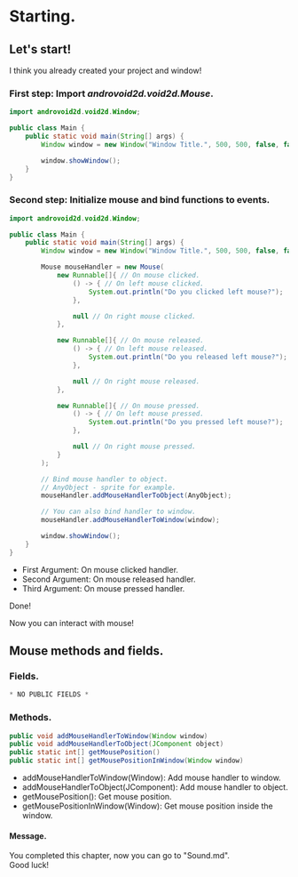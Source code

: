 # Starting.
## Let's start!
I think you already created your project and window!

### First step: Import *androvoid2d.void2d.Mouse*.

```java
import androvoid2d.void2d.Window;

public class Main {
    public static void main(String[] args) {
        Window window = new Window("Window Title.", 500, 500, false, false);

        window.showWindow();
    }
}
```

### Second step: Initialize mouse and bind functions to events.

```java
import androvoid2d.void2d.Window;

public class Main {
    public static void main(String[] args) {
        Window window = new Window("Window Title.", 500, 500, false, false);

        Mouse mouseHandler = new Mouse(
            new Runnable[]{ // On mouse clicked.
                () -> { // On left mouse clicked.
                    System.out.println("Do you clicked left mouse?");
                },

                null // On right mouse clicked.
            },

            new Runnable[]{ // On mouse released.
                () -> { // On left mouse released.
                    System.out.println("Do you released left mouse?");
                },

                null // On right mouse released.
            },

            new Runnable[]{ // On mouse pressed.
                () -> { // On left mouse pressed.
                    System.out.println("Do you pressed left mouse?");
                },

                null // On right mouse pressed.
            }
        );

        // Bind mouse handler to object.
        // AnyObject - sprite for example.
        mouseHandler.addMouseHandlerToObject(AnyObject);

        // You can also bind handler to window.
        mouseHandler.addMouseHandlerToWindow(window);

        window.showWindow();
    }
}
```

- First Argument: On mouse clicked handler.
- Second Argument: On mouse released handler.
- Third Argument: On mouse pressed handler.

Done!

Now you can interact with mouse!

## Mouse methods and fields.
### Fields.
```java
* NO PUBLIC FIELDS *
```

### Methods.
```java
public void addMouseHandlerToWindow(Window window)
public void addMouseHandlerToObject(JComponent object)
public static int[] getMousePosition()
public static int[] getMousePositionInWindow(Window window)
```

- addMouseHandlerToWindow(Window): Add mouse handler to window.
- addMouseHandlerToObject(JComponent): Add mouse handler to object.
- getMousePosition(): Get mouse position.
- getMousePositionInWindow(Window): Get mouse position inside the window.

#### Message.
You completed this chapter, now you can go to "Sound.md".
<br>Good luck!
